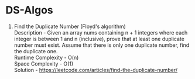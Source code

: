 # DS-Algos

1. Find the Duplicate Number (Floyd's algorithm)\
   Description - Given an array nums containing n + 1 integers where each integer is between 1 and n (inclusive), prove that at least one duplicate number must exist. Assume that there is only one duplicate number, find the duplicate one.\
   Runtime Complexity - O(n)\
   Space Complexity - O(1)\
   Solution - https://leetcode.com/articles/find-the-duplicate-number/
